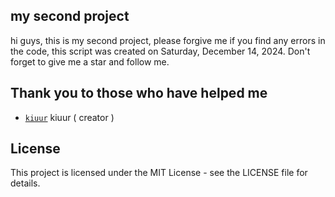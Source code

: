 ## my second project
hi guys, this is my second project, please forgive me if you find any errors in the code, this script was created on Saturday, December 14, 2024. Don't forget to give me a star and follow me. 
## Thank you to those who have helped me

- [`kiuur`](https://github.com/kiuur) kiuur ( creator )

## License

This project is licensed under the MIT License - see the LICENSE file for details.
